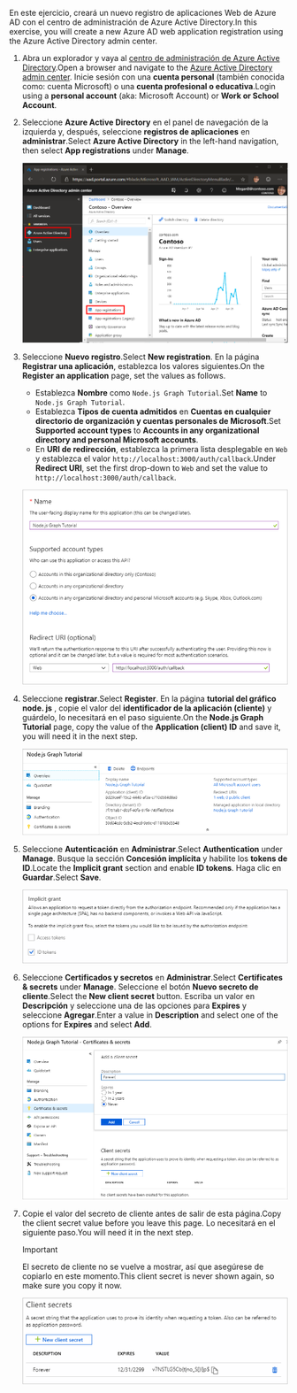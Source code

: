 <!-- markdownlint-disable MD002 MD041 -->

<span data-ttu-id="cf957-101">En este ejercicio, creará un nuevo registro de aplicaciones Web de Azure AD con el centro de administración de Azure Active Directory.</span><span class="sxs-lookup"><span data-stu-id="cf957-101">In this exercise, you will create a new Azure AD web application registration using the Azure Active Directory admin center.</span></span>

1. <span data-ttu-id="cf957-102">Abra un explorador y vaya al [centro de administración de Azure Active Directory](https://aad.portal.azure.com).</span><span class="sxs-lookup"><span data-stu-id="cf957-102">Open a browser and navigate to the [Azure Active Directory admin center](https://aad.portal.azure.com).</span></span> <span data-ttu-id="cf957-103">Inicie sesión con una **cuenta personal** (también conocida como: cuenta Microsoft) o una **cuenta profesional o educativa**.</span><span class="sxs-lookup"><span data-stu-id="cf957-103">Login using a **personal account** (aka: Microsoft Account) or **Work or School Account**.</span></span>

1. <span data-ttu-id="cf957-104">Seleccione **Azure Active Directory** en el panel de navegación de la izquierda y, después, seleccione **registros de aplicaciones** en **administrar**.</span><span class="sxs-lookup"><span data-stu-id="cf957-104">Select **Azure Active Directory** in the left-hand navigation, then select **App registrations** under **Manage**.</span></span>

    ![<span data-ttu-id="cf957-105">Una captura de pantalla de los registros de la aplicación</span><span class="sxs-lookup"><span data-stu-id="cf957-105">A screenshot of the App registrations</span></span> ](./images/aad-portal-app-registrations.png)

1. <span data-ttu-id="cf957-106">Seleccione **Nuevo registro**.</span><span class="sxs-lookup"><span data-stu-id="cf957-106">Select **New registration**.</span></span> <span data-ttu-id="cf957-107">En la página **Registrar una aplicación**, establezca los valores siguientes.</span><span class="sxs-lookup"><span data-stu-id="cf957-107">On the **Register an application** page, set the values as follows.</span></span>

    - <span data-ttu-id="cf957-108">Establezca **Nombre** como `Node.js Graph Tutorial`.</span><span class="sxs-lookup"><span data-stu-id="cf957-108">Set **Name** to `Node.js Graph Tutorial`.</span></span>
    - <span data-ttu-id="cf957-109">Establezca **Tipos de cuenta admitidos** en **Cuentas en cualquier directorio de organización y cuentas personales de Microsoft**.</span><span class="sxs-lookup"><span data-stu-id="cf957-109">Set **Supported account types** to **Accounts in any organizational directory and personal Microsoft accounts**.</span></span>
    - <span data-ttu-id="cf957-110">En **URI de redirección**, establezca la primera lista desplegable en `Web` y establezca el valor `http://localhost:3000/auth/callback`.</span><span class="sxs-lookup"><span data-stu-id="cf957-110">Under **Redirect URI**, set the first drop-down to `Web` and set the value to `http://localhost:3000/auth/callback`.</span></span>

    ![Captura de pantalla de la página registrar una aplicación](./images/aad-register-an-app.png)

1. <span data-ttu-id="cf957-112">Seleccione **registrar**.</span><span class="sxs-lookup"><span data-stu-id="cf957-112">Select **Register**.</span></span> <span data-ttu-id="cf957-113">En la página **tutorial del gráfico node. js** , copie el valor del **identificador de la aplicación (cliente)** y guárdelo, lo necesitará en el paso siguiente.</span><span class="sxs-lookup"><span data-stu-id="cf957-113">On the **Node.js Graph Tutorial** page, copy the value of the **Application (client) ID** and save it, you will need it in the next step.</span></span>

    ![Captura de pantalla del identificador de la aplicación del nuevo registro de la aplicación](./images/aad-application-id.png)

1. <span data-ttu-id="cf957-115">Seleccione **Autenticación** en **Administrar**.</span><span class="sxs-lookup"><span data-stu-id="cf957-115">Select **Authentication** under **Manage**.</span></span> <span data-ttu-id="cf957-116">Busque la sección **Concesión implícita** y habilite los **tokens de ID**.</span><span class="sxs-lookup"><span data-stu-id="cf957-116">Locate the **Implicit grant** section and enable **ID tokens**.</span></span> <span data-ttu-id="cf957-117">Haga clic en **Guardar**.</span><span class="sxs-lookup"><span data-stu-id="cf957-117">Select **Save**.</span></span>

    ![Captura de pantalla de la sección de concesión implícita](./images/aad-implicit-grant.png)

1. <span data-ttu-id="cf957-119">Seleccione **Certificados y secretos** en **Administrar**.</span><span class="sxs-lookup"><span data-stu-id="cf957-119">Select **Certificates & secrets** under **Manage**.</span></span> <span data-ttu-id="cf957-120">Seleccione el botón **Nuevo secreto de cliente**.</span><span class="sxs-lookup"><span data-stu-id="cf957-120">Select the **New client secret** button.</span></span> <span data-ttu-id="cf957-121">Escriba un valor en **Descripción** y seleccione una de las opciones para **Expires** y seleccione **Agregar**.</span><span class="sxs-lookup"><span data-stu-id="cf957-121">Enter a value in **Description** and select one of the options for **Expires** and select **Add**.</span></span>

    ![Captura de pantalla del cuadro de diálogo Agregar un secreto de cliente](./images/aad-new-client-secret.png)

1. <span data-ttu-id="cf957-123">Copie el valor del secreto de cliente antes de salir de esta página.</span><span class="sxs-lookup"><span data-stu-id="cf957-123">Copy the client secret value before you leave this page.</span></span> <span data-ttu-id="cf957-124">Lo necesitará en el siguiente paso.</span><span class="sxs-lookup"><span data-stu-id="cf957-124">You will need it in the next step.</span></span>

    > [!IMPORTANT]
    > <span data-ttu-id="cf957-125">El secreto de cliente no se vuelve a mostrar, así que asegúrese de copiarlo en este momento.</span><span class="sxs-lookup"><span data-stu-id="cf957-125">This client secret is never shown again, so make sure you copy it now.</span></span>

    ![Captura de pantalla del secreto de cliente recién agregado](./images/aad-copy-client-secret.png)
